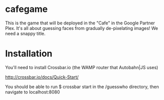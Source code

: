 cafegame
========

This is the game that will be deployed in the "Cafe" in the Google Partner Plex. 
It's all about guessing faces from gradually de-pixelating images! We need a snappy title.

Installation
============

You'll need to install Crossbar.io (the WAMP router that Autobahn|JS uses)

http://crossbar.io/docs/Quick-Start/

You should be able to run $ crossbar start in the /guesswho directory, then navigate to localhost:8080


